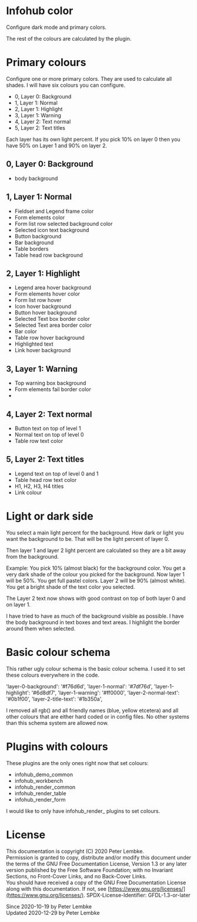 # Infohub color

Configure dark mode and primary colors.

The rest of the colours are calculated by the plugin.

# Primary colours

Configure one or more primary colors. They are used to calculate all shades. I will have six colours you can configure.

* 0, Layer 0: Background
* 1, Layer 1: Normal
* 2, Layer 1: Highlight
* 3, Layer 1: Warning
* 4, Layer 2: Text normal
* 5, Layer 2: Text titles

Each layer has its own light percent. If you pick 10% on layer 0 then you have 50% on Layer 1 and 90% on layer 2.

## 0, Layer 0: Background

* body background

## 1, Layer 1: Normal

* Fieldset and Legend frame color
* Form elements color
* Form list row selected background color
* Selected icon text background
* Button background
* Bar background
* Table borders
* Table head row background

## 2, Layer 1: Highlight

* Legend area hover background
* Form elements hover color
* Form list row hover
* Icon hover background
* Button hover background
* Selected Text box border color
* Selected Text area border color
* Bar color
* Table row hover background
* Highlighted text
* Link hover background

## 3, Layer 1: Warning

* Top warning box background
* Form elements fail border color
*

## 4, Layer 2: Text normal

* Button text on top of level 1
* Normal text on top of level 0
* Table row text color

## 5, Layer 2: Text titles

* Legend text on top of level 0 and 1
* Table head row text color
* H1, H2, H3, H4 titles
* Link colour

# Light or dark side

You select a main light percent for the background. How dark or light you want the background to be. That will be the
light percent of layer 0.

Then layer 1 and layer 2 light percent are calculated so they are a bit away from the background.

Example: You pick 10% (almost black) for the background color. You get a very dark shade of the colour you picked for
the background. Now layer 1 will be 50%. You get full pastel colors. Layer 2 will be 90% (almost white). You get a
bright shade of the text color you selected.

The Layer 2 text now shows with good contrast on top of both layer 0 and on layer 1.

I have tried to have as much of the background visible as possible. I have the body background in text boxes and text
areas. I highlight the border around them when selected.

# Basic colour schema

This rather ugly colour schema is the basic colour schema. I used it to set these colours everywhere in the code.

'layer-0-background': '#f76d6d',
'layer-1-normal': '#7df76d',
'layer-1-highlight': '#6d8df7',
'layer-1-warning': '#ff0000',
'layer-2-normal-text': '#0b1f00',
'layer-2-title-text': '#1b350a',

I removed all rgb() and all friendly names (blue, yellow etcetera) and all other colours that are either hard coded or
in config files. No other systems than this schema system are allowed now.

# Plugins with colours

These plugins are the only ones right now that set colours:

* infohub_demo_common
* infohub_workbench
* infohub_render_common
* infohub_render_table
* infohub_render_form

I would like to only have infohub_render_ plugins to set colours.

# License

This documentation is copyright (C) 2020 Peter Lembke.  
Permission is granted to copy, distribute and/or modify this document under the terms of the GNU Free Documentation
License, Version 1.3 or any later version published by the Free Software Foundation; with no Invariant Sections, no
Front-Cover Links, and no Back-Cover Links.  
You should have received a copy of the GNU Free Documentation License along with this documentation. If not,
see [https://www.gnu.org/licenses/](https://www.gnu.org/licenses/). SPDX-License-Identifier: GFDL-1.3-or-later

Since 2020-10-19 by Peter Lembke  
Updated 2020-12-29 by Peter Lembke  
